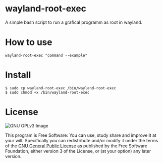 # wayland-root-exec
A simple bash script to run a grafical programm as root in wayland.
# How to use
    wayland-root-exec "command --example"
# Install
    $ sudo cp wayland-root-exec /bin/wayland-root-exec
    $ sudo chmod +x /bin/wayland-root-exec
# License
![GNU GPLv3 Image](https://www.gnu.org/graphics/gplv3-127x51.png)

This program is Free Software: You can use, study share and improve it at your
will. Specifically you can redistribute and/or modify it under the terms of the
[GNU General Public License](https://www.gnu.org/licenses/gpl.html) as
published by the Free Software Foundation, either version 3 of the License, or
(at your option) any later version.
